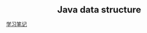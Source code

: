 <div style="font-size:24px;font-weight:bold;"><center>Java data structure</center></div>

[学习笔记](./doc/数据结构与算法.md)

